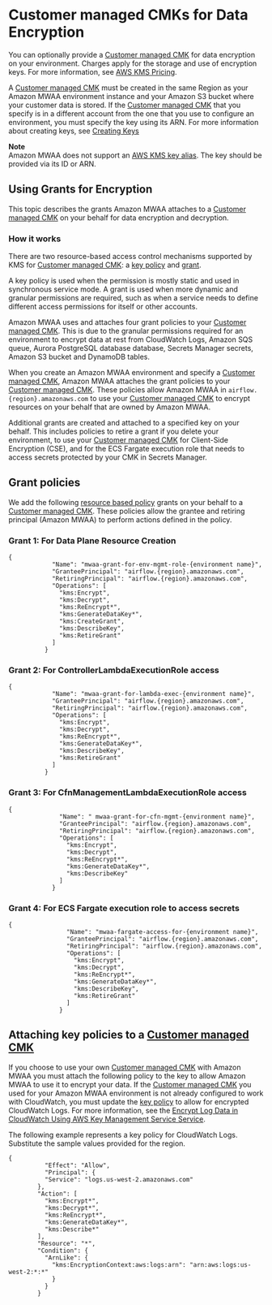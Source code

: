 # Customer managed CMKs for Data Encryption<a name="custom-keys-certs"></a>

You can optionally provide a  [Customer managed CMK](https://docs.aws.amazon.com/kms/latest/developerguide/concepts.html#customer-cmk) for data encryption on your environment\. Charges apply for the storage and use of encryption keys\. For more information, see [AWS KMS Pricing](http://aws.amazon.com/kms/pricing/)\.

A  [Customer managed CMK](https://docs.aws.amazon.com/kms/latest/developerguide/concepts.html#customer-cmk) must be created in the same Region as your Amazon MWAA environment instance and your Amazon S3 bucket where your customer data is stored\. If the  [Customer managed CMK](https://docs.aws.amazon.com/kms/latest/developerguide/concepts.html#customer-cmk) that you specify is in a different account from the one that you use to configure an environment, you must specify the key using its ARN\. For more information about creating keys, see [Creating Keys](https://docs.aws.amazon.com/kms/latest/developerguide/create-keys.html)

**Note**  
Amazon MWAA does not support an [AWS KMS key alias](https://docs.aws.amazon.com/kms/latest/developerguide/kms-alias.html)\. The key should be provided via its ID or ARN\.

## Using Grants for Encryption<a name="custom-keys-grants-provide"></a>

This topic describes the grants Amazon MWAA attaches to a  [Customer managed CMK](https://docs.aws.amazon.com/kms/latest/developerguide/concepts.html#customer-cmk) on your behalf for data encryption and decryption\.

### How it works<a name="custom-keys-certs-grants"></a>

There are two resource\-based access control mechanisms supported by KMS for  [Customer managed CMK](https://docs.aws.amazon.com/kms/latest/developerguide/concepts.html#customer-cmk): a [key policy](https://docs.aws.amazon.com/kms/latest/developerguide/key-policies.html) and [grant](https://docs.aws.amazon.com/kms/latest/developerguide/grants.html)\.

A key policy is used when the permission is mostly static and used in synchronous service mode\. A grant is used when more dynamic and granular permissions are required, such as when a service needs to define different access permissions for itself or other accounts\.

Amazon MWAA uses and attaches four grant policies to your  [Customer managed CMK](https://docs.aws.amazon.com/kms/latest/developerguide/concepts.html#customer-cmk)\. This is due to the granular permissions required for an environment to encrypt data at rest from CloudWatch Logs, Amazon SQS queue, Aurora PostgreSQL database database, Secrets Manager secrets, Amazon S3 bucket and DynamoDB tables\.

When you create an Amazon MWAA environment and specify a  [Customer managed CMK](https://docs.aws.amazon.com/kms/latest/developerguide/concepts.html#customer-cmk), Amazon MWAA attaches the grant policies to your [Customer managed CMK](https://docs.aws.amazon.com/kms/latest/developerguide/concepts.html#customer-cmk)\. These policies allow Amazon MWAA in `airflow.{region}.amazonaws.com` to use your  [Customer managed CMK](https://docs.aws.amazon.com/kms/latest/developerguide/concepts.html#customer-cmk) to encrypt resources on your behalf that are owned by Amazon MWAA\. 

Additional grants are created and attached to a specified key on your behalf\. This includes policies to retire a grant if you delete your environment, to use your  [Customer managed CMK](https://docs.aws.amazon.com/kms/latest/developerguide/concepts.html#customer-cmk) for Client\-Side Encryption \(CSE\), and for the ECS Fargate execution role that needs to access secrets protected by your CMK in Secrets Manager\.

## Grant policies<a name="custom-keys-certs-grant-policies"></a>

We add the following [resource based policy](https://docs.aws.amazon.com/IAM/latest/UserGuide/access_policies_identity-vs-resource.html) grants on your behalf to a  [Customer managed CMK](https://docs.aws.amazon.com/kms/latest/developerguide/concepts.html#customer-cmk)\. These policies allow the grantee and retiring principal \(Amazon MWAA\) to perform actions defined in the policy\.

### Grant 1: For Data Plane Resource Creation<a name="custom-keys-certs-grant-policies-1"></a>

```
{
            "Name": "mwaa-grant-for-env-mgmt-role-{environment name}",
            "GranteePrincipal": "airflow.{region}.amazonaws.com",
            "RetiringPrincipal": "airflow.{region}.amazonaws.com",
            "Operations": [
              "kms:Encrypt",
              "kms:Decrypt",
              "kms:ReEncrypt*",
              "kms:GenerateDataKey*",
              "kms:CreateGrant",
              "kms:DescribeKey",
              "kms:RetireGrant"
            ]
          }
```

### Grant 2: For ControllerLambdaExecutionRole access<a name="custom-keys-certs-grant-policies-2"></a>

```
{
            "Name": "mwaa-grant-for-lambda-exec-{environment name}",
            "GranteePrincipal": "airflow.{region}.amazonaws.com",
            "RetiringPrincipal": "airflow.{region}.amazonaws.com",
            "Operations": [
              "kms:Encrypt",
              "kms:Decrypt",
              "kms:ReEncrypt*",
              "kms:GenerateDataKey*",
              "kms:DescribeKey",
              "kms:RetireGrant"
            ]
          }
```

### Grant 3: For CfnManagementLambdaExecutionRole access<a name="custom-keys-certs-grant-policies-3"></a>

```
{
              "Name": " mwaa-grant-for-cfn-mgmt-{environment name}",
              "GranteePrincipal": "airflow.{region}.amazonaws.com",
              "RetiringPrincipal": "airflow.{region}.amazonaws.com",
              "Operations": [
                "kms:Encrypt",
                "kms:Decrypt",
                "kms:ReEncrypt*",
                "kms:GenerateDataKey*",
                "kms:DescribeKey"
              ]
            }
```

### Grant 4: For ECS Fargate execution role to access secrets<a name="custom-keys-certs-grant-policies-4"></a>

```
{
                "Name": "mwaa-fargate-access-for-{environment name}",
                "GranteePrincipal": "airflow.{region}.amazonaws.com",
                "RetiringPrincipal": "airflow.{region}.amazonaws.com",
                "Operations": [
                  "kms:Encrypt",
                  "kms:Decrypt",
                  "kms:ReEncrypt*",
                  "kms:GenerateDataKey*",
                  "kms:DescribeKey",
                  "kms:RetireGrant"
                ]
              }
```

## Attaching key policies to a [Customer managed CMK](https://docs.aws.amazon.com/kms/latest/developerguide/concepts.html#customer-cmk)<a name="custom-keys-certs-grant-policies-attach"></a>

If you choose to use your own [Customer managed CMK](https://docs.aws.amazon.com/kms/latest/developerguide/concepts.html#customer-cmk) with Amazon MWAA you must attach the following policy to the key to allow Amazon MWAA to use it to encrypt your data\. If the [Customer managed CMK](https://docs.aws.amazon.com/kms/latest/developerguide/concepts.html#customer-cmk) you used for your Amazon MWAA environment is not already configured to work with CloudWatch, you must update the [key policy](https://docs.aws.amazon.com/kms/latest/developerguide/key-policies.html) to allow for encrypted CloudWatch Logs\. For more information, see the [Encrypt Log Data in CloudWatch Using AWS Key Management Service Service](https://docs.aws.amazon.com/AmazonCloudWatch/latest/logs/encrypt-log-data-kms.html)\.

The following example represents a key policy for CloudWatch Logs\. Substitute the sample values provided for the region\.

```
{
          "Effect": "Allow",
          "Principal": {
          "Service": "logs.us-west-2.amazonaws.com"
        },
        "Action": [
          "kms:Encrypt*",
          "kms:Decrypt*",
          "kms:ReEncrypt*",
          "kms:GenerateDataKey*",
          "kms:Describe*"
        ],
        "Resource": "*",
        "Condition": {
          "ArnLike": {
            "kms:EncryptionContext:aws:logs:arn": "arn:aws:logs:us-west-2:*:*"
            }
          }
        }
```